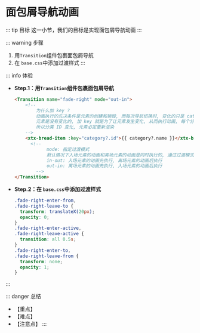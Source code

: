 # 面包屑导航动画

::: tip 目标
这一小节，我们的目标是实现面包屑导航动画
:::

::: warning 步骤

1. 用`Transition`组件包裹面包屑导航
2. 在 `base.css`中添加过渡样式
:::

::: info 体验

* **Step.1：用`Transition`组件包裹面包屑导航**

  ```html
  <Transition name="fade-right" mode="out-in">
      <!-- 
          为什么加 key ?
          动画执行的先决条件是元素的创建和销毁, 而每次导航切换时, 变化的只是 category.name, 
          元素是没有变化的, 加 key 就是为了让元素发生变化, 从而执行动画, 每个分类的 ID 都不一样,
          所以分类 ID 变化, 元素必定重新渲染
      -->
      <xtx-bread-item :key="category?.id">{{ category?.name }}</xtx-bread-item>
        <!-- 
              mode: 指定过渡模式
              默认情况下入场元素的动画和离场元素的动画是同时执行的, 通过过渡模式可以更改这一默认行为
              in-out: 入场元素的动画先执行, 离场元素的动画后执行
              out-in: 离场元素的动画先执行, 入场元素的动画后执行
          -->
  </Transition>
  ```

* **Step.2：在 `base.css`中添加过渡样式**
  
  ```css
  .fade-right-enter-from,
  .fade-right-leave-to {
    transform: translateX(20px);
    opacity: 0;
  }
  .fade-right-enter-active,
  .fade-right-leave-active {
    transition: all 0.5s;
  }
  .fade-right-enter-to,
  .fade-right-leave-from {
    transform: none;
    opacity: 1;
  }
  ```

:::

::: danger 总结

* 【重点】
* 【难点】
* 【注意点】
:::
